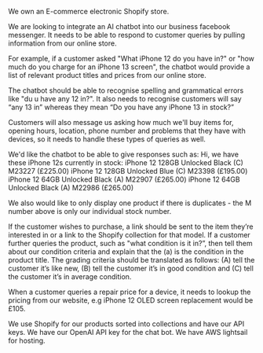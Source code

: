We own an E-commerce electronic Shopify store.

We are looking to integrate an AI chatbot into our business facebook messenger. It needs to be able to respond to customer queries by pulling information from our online store.

For example, if a customer asked "What iPhone 12 do you have in?" or "how much do you charge for an iPhone 13 screen", the chatbot would provide a list of relevant product titles and prices from our online store.

The chatbot should be able to recognise spelling and grammatical errors like "du u have any 12 in?". It also needs to recognise customers will say “any 13 in” whereas they mean “Do you have any iPhone 13 in stock?”

Customers will also message us asking how much we'll buy items for, opening hours, location, phone number and problems that they have with devices, so it needs to handle these types of queries as well.

We'd like the chatbot to be able to give responses such as:
Hi, we have these iPhone 12s currently in stock:
iPhone 12 128GB Unlocked Black (C) M23227 (£225.00)
iPhone 12 128GB Unlocked Blue (C) M23398 (£195.00)
iPhone 12 64GB Unlocked Black (A) M22907 (£265.00)
iPhone 12 64GB Unlocked Black (A) M22986 (£265.00)

We also would like to only display one product if there is duplicates - the M number above is only our individual stock number.

If the customer wishes to purchase, a link should be sent to the item they’re interested in or a link to the Shopify collection for that model. If a customer further queries the product, such as "what condition is it in?”, then tell them about our condition criteria and explain that the (a) is the condition in the product title. The grading criteria should be translated as follows: (A) tell the customer it’s like new, (B) tell the customer it’s in good condition and (C) tell the customer it’s in average condition.

When a customer queries a repair price for a device, it needs to lookup the pricing from our website, e.g iPhone 12 OLED screen replacement would be £105.

We use Shopify for our products sorted into collections and have our API keys. We have our OpenAI API key for the chat bot. We have AWS lightsail for hosting.